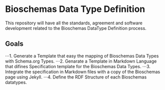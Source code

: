 # Bioschemas Data Type Definition
This repository will have all the standards, agreement and software development related to the Bioschemas DataType Definition process. 

## Goals
⋅⋅⋅1. Generate a Template that easy the mapping of Bioschemas Data Types with Schema.org Types.
⋅⋅⋅2. Genarate a Template in Markdown Language that difines Specification template for the Bioschemas Data Types.
⋅⋅⋅3. Integrate the specification in Markdown files with a copy of the Bioschemas page using Jekyll.
⋅⋅⋅4. Define the RDF Structure of each Bioschemas datatypes.
